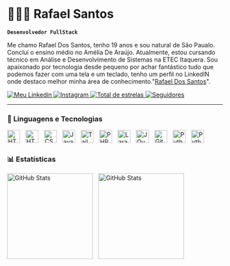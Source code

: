 # 👨🏽‍💻 Rafael Santos

**`Desenvolvedor FullStack`**

Me chamo Rafael Dos Santos, tenho 19 anos e sou natural de São Paualo. Concluí o ensino médio no Amélia De Araújo. Atualmente, estou cursando técnico em Análise e Desenvolvimento de Sistemas na ETEC Itaquera. Sou apaixonado por tecnologia desde pequeno por achar fantástico tudo que podemos fazer com uma tela e um teclado, tenho um perfil no LinkedIN onde destaco melhor minha área de conhecimento."[Rafael Dos Santos](https://www.linkedin.com/in/rjosesfc/)".

<p align="left">
    <a href="https://www.linkedin.com/in/rjosesfc/">
        <img 
            alt="Meu Linkedin" 
            title="Conheça meu trabalho" 
            src="https://custom-icon-badges.demolab.com/badge/-Meu%20Linkedin-white?style=for-the-badge&logoColor=white&logo=linke"
        />
    </a>
    <a href="https://www.youtube.com/@larissakich">
        <img 
            alt="Instagram" 
            title="rede social ig" 
            src="https://custom-icon-badges.demolab.com/badge/-faelxsfc-red?style=for-the-badge&logo=instagram&logoColor=white"
        />
    </a> 
    <a href="https://github.com/fxzlzl?tab=repositories&sort=stargazers">
        <img 
            alt="Total de estrelas" 
            title="Total de estrelas GitHub" 
            src="https://custom-icon-badges.demolab.com/github/stars/fxzlzl?color=fff&style=for-the-badge&labelColor=f92&logo=star&label=estrelas"
        />
    </a>
    <a href="https://github.com/fxzlzl/">
        <img 
            alt="Seguidores" 
            title="Me siga no GitHub" 
            src="https://custom-icon-badges.demolab.com/github/followers/fxzlzl?color=236ad3&labelColor=1155ba&style=for-the-badge&logo=github&label=Seguidores&logoColor=white"
        />
    </a>
    
</p>

---

### 🤖 Linguagens e Tecnologias

<img 
    align="left" 
    alt="HTML"
    title="HTML" 
    width="30px" 
    style="padding-right: 10px;" 
    src="https://cdn.jsdelivr.net/gh/devicons/devicon@latest/icons/html5/html5-original.svg" 
/>
<img 
    align="left" 
    alt="HTML"
    title="HTML" 
    width="30px" 
    style="padding-right: 10px;" 
    src="https://cdn.jsdelivr.net/gh/devicons/devicon@latest/icons/java/java-original.svg" 
/>
<img 
    align="left" 
    alt="CSS" 
    title="CSS"
    width="30px" 
    style="padding-right: 10px;" 
    src="https://cdn.jsdelivr.net/gh/devicons/devicon@latest/icons/css3/css3-original.svg" 
/>
<img 
    align="left" 
    alt="JavaScript" 
    title="JavaScript"
    width="30px" 
    style="padding-right: 10px;" 
    src="https://cdn.jsdelivr.net/gh/devicons/devicon@latest/icons/javascript/javascript-original.svg" 
/>
<img 
    align="left" 
    alt="Tailwind" 
    title="Tailwind"
    width="30px" 
    style="padding-right: 10px;" 
    src="https://cdn.jsdelivr.net/gh/devicons/devicon@latest/icons/tailwindcss/tailwindcss-original.svg" 
/>
<img 
    align="left" 
    alt="PHP" 
    title="PHP"
    width="30px" 
    style="padding-right: 10px;" 
    src="https://cdn.jsdelivr.net/gh/devicons/devicon@latest/icons/php/php-original.svg" 
/>
<img 
    align="left" 
    alt="Laravel" 
    title="Laravel"
    width="30px" 
    style="padding-right: 10px;" 
    src="https://cdn.jsdelivr.net/gh/devicons/devicon@latest/icons/mysql/mysql-original-wordmark.svg" 
/>
<img 
    align="left" 
    alt="JQuery" 
    title="JQuery"
    width="30px" 
    style="padding-right: 10px;" 
    src="https://cdn.jsdelivr.net/gh/devicons/devicon@latest/icons/jquery/jquery-original.svg" 
/>
<img 
    align="left" 
    alt="Git" 
    title="Git"
    width="30px" 
    style="padding-right: 10px;" 
    src="https://cdn.jsdelivr.net/gh/devicons/devicon@latest/icons/git/git-original.svg" 
/>
<img 
    align="left" 
    alt="Python" 
    title="Python"
    width="30px" 
    style="padding-right: 10px;" 
    src="https://cdn.jsdelivr.net/gh/devicons/devicon@latest/icons/python/python-original.svg" 
/>
<img 
    align="left" 
    alt="Python" 
    title="Python"
    width="30px" 
    style="padding-right: 10px;" 
    src="https://cdn.jsdelivr.net/gh/devicons/devicon@latest/icons/linux/linux-original.svg" 
/>

<br/>
<br/>

### 📊 Estatísticas

<p>
  <img 
    align="left" 
    alt="GitHub Stats" 
    height="200" 
    style="padding-right: 10px;" 
    src="https://github-readme-stats.vercel.app/api?username=fxzlzl&show_icons=true&theme=tokyonight&include_all_commits=true&locale=pt-br" 
  />

<img 
      align="left" 
      alt="GitHub Stats" 
      height="200" 
      src="https://github-readme-stats.vercel.app/api/top-langs/?username=fxzlzl&theme=tokyonight&layout=compact&custom_title=Tecnologias&langs_count=9" 
  />

</p>
